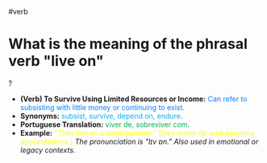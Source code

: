 #verb

# What is the meaning of the phrasal verb "live on"
?
* **(Verb) To Survive Using Limited Resources or Income:** <span style="color:rgb(0, 132, 255)">Can refer to subsisting with little money or continuing to exist.</span>
* **Synonyms:** <span style="color:rgb(0, 176, 240)">subsist, survive, depend on, endure.</span>
* **Portuguese Translation:** <span style="color:rgb(0, 176, 80)">viver de, sobreviver com.</span>
* **Example:** <span style="color:rgb(255, 255, 0)">"They live on a small pension." (Eles vivem de uma pequena aposentadoria.)</span>
*The pronunciation is "lɪv ɒn." Also used in emotional or legacy contexts.*
<!--SR:!2025-07-11,3,250-->
